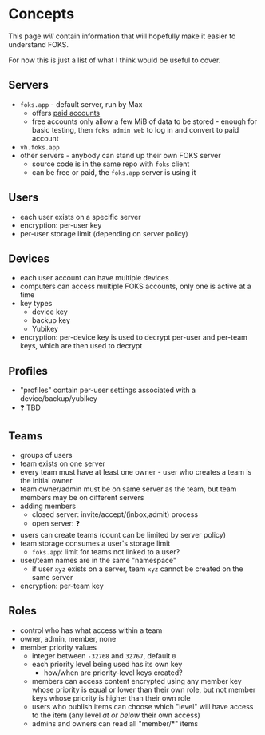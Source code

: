 # Concepts

This page *will* contain information that will hopefully make it easier to understand FOKS.

For now this is just a list of what I think would be useful to cover.

## Servers

* `foks.app` - default server, run by Max
    * offers [paid accounts](https://w.foks.app/)
    * free accounts only allow a few MiB of data to be stored - enough for basic testing, then `foks admin web` to log in and convert to paid account
* `vh.foks.app`
* other servers - anybody can stand up their own FOKS server
    * source code is in the same repo with `foks` client
    * can be free or paid, the `foks.app` server is using it


## Users

* each user exists on a specific server
* encryption: per-user key
* per-user storage limit (depending on server policy)


## Devices

* each user account can have multiple devices
* computers can access multiple FOKS accounts, only one is active at a time
* key types
    * device key
    * backup key
    * Yubikey
* encryption: per-device key is used to decrypt per-user and per-team keys, which are then used to decrypt


## Profiles

* "profiles" contain per-user settings associated with a device/backup/yubikey
* &#x2753; TBD


## Teams

* groups of users
* team exists on one server
* every team must have at least one owner - user who creates a team is the initial owner
* team owner/admin must be on same server as the team, but team members may be on different servers
* adding members
    * closed server: invite/accept/(inbox,admit) process
    * open server: &#x2753;
* users can create teams (count can be limited by server policy)
* team storage consumes a user's storage limit
    * `foks.app`: limit for teams not linked to a user?
* user/team names are in the same "namespace"
    * if user `xyz` exists on a server, team `xyz` cannot be created on the same server
* encryption: per-team key


## Roles

* control who has what access within a team
* owner, admin, member, none
* member priority values
    * integer between `-32768` and `32767`, default `0`
    * each priority level being used has its own key
        * how/when are priority-level keys created?
    * members can access content encrypted using any member key whose priority is equal or lower than their own role, but not member keys whose priority is higher than their own role
    * users who publish items can choose which "level" will have access to the item (any level *at or below* their own access)
    * admins and owners can read all "member/*" items

